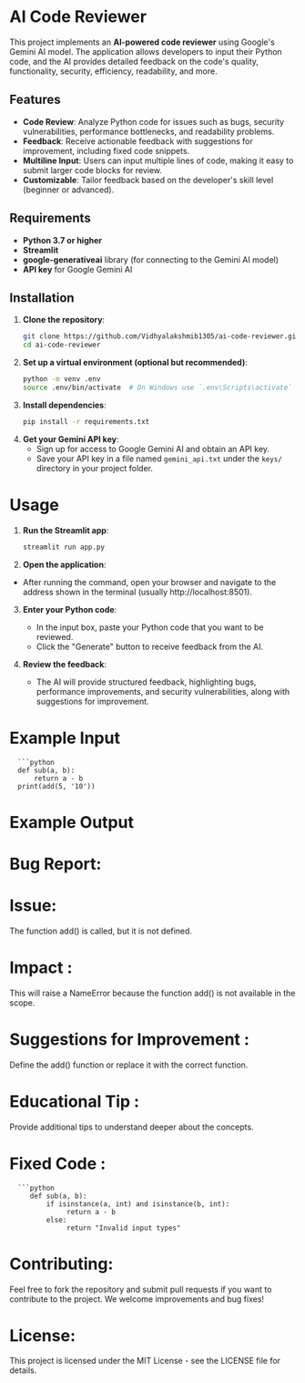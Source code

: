 # **AI Code Reviewer**

This project implements an **AI-powered code reviewer** using Google's Gemini AI model. The application allows developers to input their Python code, and the AI provides detailed feedback on the code's quality, functionality, security, efficiency, readability, and more.

## **Features**

- **Code Review**: Analyze Python code for issues such as bugs, security vulnerabilities, performance bottlenecks, and readability problems.
- **Feedback**: Receive actionable feedback with suggestions for improvement, including fixed code snippets.
- **Multiline Input**: Users can input multiple lines of code, making it easy to submit larger code blocks for review.
- **Customizable**: Tailor feedback based on the developer's skill level (beginner or advanced).

## **Requirements**

- **Python 3.7 or higher**
- **Streamlit**
- **google-generativeai** library (for connecting to the Gemini AI model)
- **API key** for Google Gemini AI

## **Installation**

1. **Clone the repository**:
   ```bash
   git clone https://github.com/Vidhyalakshmib1305/ai-code-reviewer.git (change it accordingly to your username and repository)
   cd ai-code-reviewer

2. **Set up a virtual environment (optional but recommended)**:
   ```bash
   python -m venv .env
   source .env/bin/activate  # On Windows use `.env\Scripts\activate`

3. **Install dependencies**:
   ```bash
   pip install -r requirements.txt

4. **Get your Gemini API key**:
   - Sign up for access to Google Gemini AI and obtain an API key.
   - Save your API key in a file named `gemini_api.txt` under the `keys/` directory in your project folder.

# **Usage**

1. **Run the Streamlit app**:
   ```bash
   streamlit run app.py

2. **Open the application**:
- After running the command, open your browser and navigate to the address shown in the terminal (usually http://localhost:8501).

3. **Enter your Python code**:
   - In the input box, paste your Python code that you want to be reviewed.
   - Click the "Generate" button to receive feedback from the AI.

4. **Review the feedback**:
   - The AI will provide structured feedback, highlighting bugs, performance improvements, and security vulnerabilities, along with suggestions for improvement.

# **Example Input**
      ```python
      def sub(a, b):     
          return a - b  
      print(add(5, '10'))

# **Example Output**


# **Bug Report**:

# **Issue**: 
The function add() is called, but it is not defined.

# **Impact** :
This will raise a NameError because the function add() is not available in the scope.

# **Suggestions for Improvement** : 
Define the add() function or replace it with the correct function.

# **Educational Tip** : 
Provide additional tips to understand deeper about the concepts.

# **Fixed Code** :
      ```python
         def sub(a, b):     
             if isinstance(a, int) and isinstance(b, int):         
                  return a - b     
             else:         
                  return "Invalid input types"


# **Contributing**:
Feel free to fork the repository and submit pull requests if you want to contribute to the project. We welcome improvements and bug fixes!

# **License**:
This project is licensed under the MIT License - see the LICENSE file for details.
